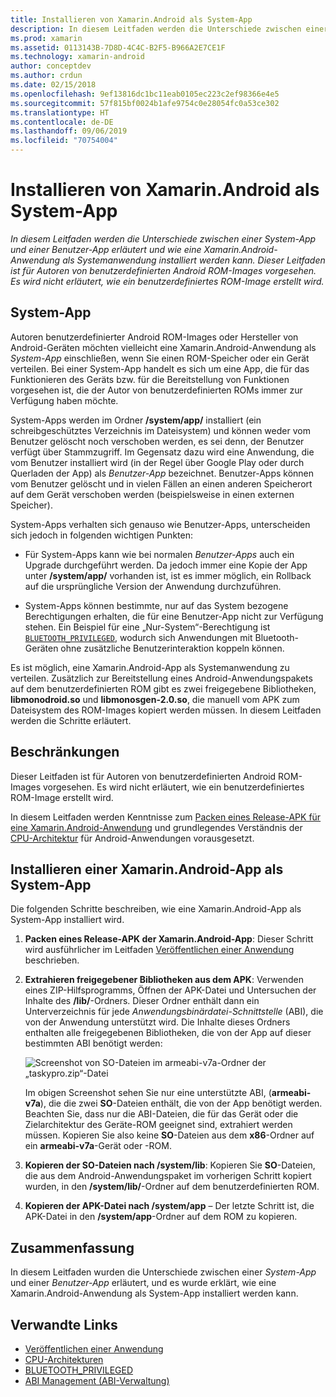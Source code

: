 ```yaml
---
title: Installieren von Xamarin.Android als System-App
description: In diesem Leitfaden werden die Unterschiede zwischen einer System-App und einer Benutzer-App erläutert und wie eine Xamarin.Android-Anwendung als Systemanwendung installiert werden kann. Dieser Leitfaden ist für Autoren von benutzerdefinierten Android ROM-Images vorgesehen. Es wird nicht erläutert, wie ein benutzerdefiniertes ROM-Image erstellt wird.
ms.prod: xamarin
ms.assetid: 0113143B-7D8D-4C4C-B2F5-B966A2E7CE1F
ms.technology: xamarin-android
author: conceptdev
ms.author: crdun
ms.date: 02/15/2018
ms.openlocfilehash: 9ef13816dc1bc11eab0105ec223c2ef98366e4e5
ms.sourcegitcommit: 57f815bf0024b1afe9754c0e28054fc0a53ce302
ms.translationtype: HT
ms.contentlocale: de-DE
ms.lasthandoff: 09/06/2019
ms.locfileid: "70754004"
---
```

# <a name="installing-xamarinandroid-as-a-system-app"></a>Installieren von Xamarin.Android als System-App

_In diesem Leitfaden werden die Unterschiede zwischen einer System-App und einer Benutzer-App erläutert und wie eine Xamarin.Android-Anwendung als Systemanwendung installiert werden kann. Dieser Leitfaden ist für Autoren von benutzerdefinierten Android ROM-Images vorgesehen. Es wird nicht erläutert, wie ein benutzerdefiniertes ROM-Image erstellt wird._

## <a name="system-app"></a>System-App

Autoren benutzerdefinierter Android ROM-Images oder Hersteller von Android-Geräten möchten vielleicht eine Xamarin.Android-Anwendung als _System-App_ einschließen, wenn Sie einen ROM-Speicher oder ein Gerät verteilen. Bei einer System-App handelt es sich um eine App, die für das Funktionieren des Geräts bzw. für die Bereitstellung von Funktionen vorgesehen ist, die der Autor von benutzerdefinierten ROMs immer zur Verfügung haben möchte.

System-Apps werden im Ordner **/system/app/** installiert (ein schreibgeschütztes Verzeichnis im Dateisystem) und können weder vom Benutzer gelöscht noch verschoben werden, es sei denn, der Benutzer verfügt über Stammzugriff. Im Gegensatz dazu wird eine Anwendung, die vom Benutzer installiert wird (in der Regel über Google Play oder durch Querladen der App) als _Benutzer-App_ bezeichnet. Benutzer-Apps können vom Benutzer gelöscht und in vielen Fällen an einen anderen Speicherort auf dem Gerät verschoben werden (beispielsweise in einen externen Speicher).

System-Apps verhalten sich genauso wie Benutzer-Apps, unterscheiden sich jedoch in folgenden wichtigen Punkten:

- Für System-Apps kann wie bei normalen _Benutzer-Apps_ auch ein Upgrade durchgeführt werden. Da jedoch immer eine Kopie der App unter **/system/app/** vorhanden ist, ist es immer möglich, ein Rollback auf die ursprüngliche Version der Anwendung durchzuführen.

- System-Apps können bestimmte, nur auf das System bezogene Berechtigungen erhalten, die für eine Benutzer-App nicht zur Verfügung stehen. Ein Beispiel für eine „Nur-System“-Berechtigung ist [`BLUETOOTH_PRIVILEGED`](https://developer.android.com/reference/android/Manifest.permission.html#BLUETOOTH_PRIVILEGED), wodurch sich Anwendungen mit Bluetooth-Geräten ohne zusätzliche Benutzerinteraktion koppeln können.

Es ist möglich, eine Xamarin.Android-App als Systemanwendung zu verteilen. Zusätzlich zur Bereitstellung eines Android-Anwendungspakets auf dem benutzerdefinierten ROM gibt es zwei freigegebene Bibliotheken, **libmonodroid.so** und **libmonosgen-2.0.so**, die manuell vom APK zum Dateisystem des ROM-Images kopiert werden müssen. In diesem Leitfaden werden die Schritte erläutert.

## <a name="restrictions"></a>Beschränkungen

Dieser Leitfaden ist für Autoren von benutzerdefinierten Android ROM-Images vorgesehen. Es wird nicht erläutert, wie ein benutzerdefiniertes ROM-Image erstellt wird.

In diesem Leitfaden werden Kenntnisse zum [Packen eines Release-APK für eine Xamarin.Android-Anwendung](~/android/deploy-test/publishing/index.md) und grundlegendes Verständnis der [CPU-Architektur](~/android/app-fundamentals/cpu-architectures.md) für Android-Anwendungen vorausgesetzt.

## <a name="install-a-xamarinandroid-app-as-a-system-app"></a>Installieren einer Xamarin.Android-App als System-App

Die folgenden Schritte beschreiben, wie eine Xamarin.Android-App als System-App installiert wird.

1. **Packen eines Release-APK der Xamarin.Android-App**: Dieser Schritt wird ausführlicher im Leitfaden [Veröffentlichen einer Anwendung](~/android/deploy-test/publishing/index.md) beschrieben.

2. **Extrahieren freigegebener Bibliotheken aus dem APK**: Verwenden eines ZIP-Hilfsprogramms, Öffnen der APK-Datei und Untersuchen der Inhalte des **/lib/**-Ordners. Dieser Ordner enthält dann ein Unterverzeichnis für jede _Anwendungsbinärdatei-Schnittstelle_ (ABI), die von der Anwendung unterstützt wird. Die Inhalte dieses Ordners enthalten alle freigegebenen Bibliotheken, die von der App auf dieser bestimmten ABI benötigt werden:

    ![Screenshot von SO-Dateien im armeabi-v7a-Ordner der „taskypro.zip“-Datei](install-system-app-images/install-system-app-01.png)

   Im obigen Screenshot sehen Sie nur eine unterstützte ABI, (**armeabi-v7a**), die die zwei **SO**-Dateien enthält, die von der App benötigt werden. Beachten Sie, dass nur die ABI-Dateien, die für das Gerät oder die Zielarchitektur des Geräte-ROM geeignet sind, extrahiert werden müssen. Kopieren Sie also keine **SO**-Dateien aus dem **x86**-Ordner auf ein **armeabi-v7a**-Gerät oder -ROM.

3. **Kopieren der SO-Dateien nach /system/lib**: Kopieren Sie **SO**-Dateien, die aus dem Android-Anwendungspaket im vorherigen Schritt kopiert wurden, in den **/system/lib/**-Ordner auf dem benutzerdefinierten ROM.

4. **Kopieren der APK-Datei nach /system/app** &ndash; Der letzte Schritt ist, die APK-Datei in den **/system/app**-Ordner auf dem ROM zu kopieren.

## <a name="summary"></a>Zusammenfassung

In diesem Leitfaden wurden die Unterschiede zwischen einer _System-App_ und einer _Benutzer-App_ erläutert, und es wurde erklärt, wie eine Xamarin.Android-Anwendung als System-App installiert werden kann.

## <a name="related-links"></a>Verwandte Links

- [Veröffentlichen einer Anwendung](~/android/deploy-test/publishing/index.md)
- [CPU-Architekturen](~/android/app-fundamentals/cpu-architectures.md)
- [BLUETOOTH_PRIVILEGED](https://developer.android.com/reference/android/Manifest.permission.html#BLUETOOTH_PRIVILEGED)
- [ABI Management (ABI-Verwaltung)](https://developer.android.com/ndk~/abis.html)

